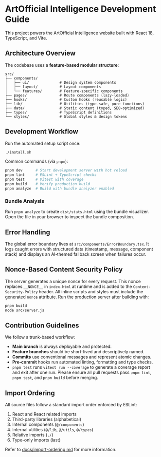 # ArtOfficial Intelligence Development Guide

This project powers the ArtOfficial Intelligence website built with React 18, TypeScript, and Vite.

## Architecture Overview

The codebase uses a **feature-based modular structure**:

```
src/
├── components/
│   ├── ui/              # Design system components
│   ├── layout/          # Layout components
│   └── features/        # Feature-specific components
├── pages/               # Route components (lazy-loaded)
├── hooks/               # Custom hooks (reusable logic)
├── lib/                 # Utilities (type-safe, pure functions)
├── data/                # Static content (typed, SEO-optimized)
├── types/               # TypeScript definitions
└── styles/              # Global styles & design tokens
```

## Development Workflow

Run the automated setup script once:

```bash
./install.sh
```

Common commands (via `pnpm`):

```bash
pnpm dev      # Start development server with hot reload
pnpm lint     # ESLint + TypeScript checks
pnpm test     # Vitest with coverage
pnpm build    # Verify production build
pnpm analyze  # Build with bundle analyzer enabled
```

### Bundle Analysis

Run `pnpm analyze` to create `dist/stats.html` using the bundle visualizer.
Open the file in your browser to inspect the bundle composition.

## Error Handling

The global error boundary lives at `src/components/ErrorBoundary.tsx`.
It logs caught errors with structured data (timestamp, message, component stack) and displays an AI-themed fallback screen when failures occur.


## Nonce-Based Content Security Policy

The server generates a unique nonce for every request. This nonce replaces
`__NONCE__` in `index.html` at runtime and is added to the `Content-Security-Policy`
header. All inline scripts and styles must include the generated `nonce` attribute.
Run the production server after building with:

```bash
pnpm build
node src/server.js
```

## Contribution Guidelines

We follow a trunk-based workflow:

- **Main branch** is always deployable and protected.
- **Feature branches** should be short-lived and descriptively named.
- **Commits** use conventional messages and represent atomic changes.
- **Pre-commit** hooks run automated linting, formatting and type checks.
- `pnpm test` runs `vitest run --coverage` to generate a coverage report and exit after one run.
Please ensure all pull requests pass `pnpm lint`, `pnpm test`, and `pnpm build` before merging.

## Import Ordering

All source files follow a standard import order enforced by ESLint:

1. React and React related imports
2. Third-party libraries (alphabetical)
3. Internal components (`@/components`)
4. Internal utilities (`@/lib`, `@/utils`, `@/types`)
5. Relative imports (`./`)
6. Type-only imports (last)

Refer to [docs/import-ordering.md](docs/import-ordering.md) for more information.
